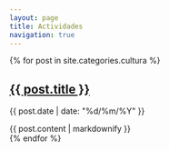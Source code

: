 ```yaml
---
layout: page
title: Actividades
navigation: true
---
```


<div class="posts">
{% for post in site.categories.cultura %}
<section class="post wrapper">
  <h1><a href="{{ post.url | relative_url }}">{{ post.title }}</a></h1>
  <p class="post-meta">{{ post.date | date: "%d/%m/%Y" }}</p>
  {{ post.content | markdownify }}
</section>
{% endfor %}
</div><!--/posts-->
